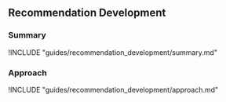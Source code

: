 ## Recommendation Development

### Summary

!INCLUDE "guides/recommendation_development/summary.md"

### Approach

!INCLUDE "guides/recommendation_development/approach.md"
